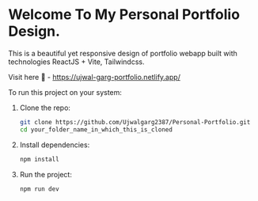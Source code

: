 # Welcome To My Personal Portfolio Design.

This is a beautiful yet responsive design of portfolio webapp built with technologies ReactJS + Vite, Tailwindcss.

Visit here 🔗 - https://ujwal-garg-portfolio.netlify.app/

To run this project on your system:
1. Clone the repo:
   ```bash
   git clone https://github.com/Ujwalgarg2387/Personal-Portfolio.git
   cd your_folder_name_in_which_this_is_cloned
2. Install dependencies:
   ```bash
   npm install
3. Run the project:
   ```bash
   npm run dev
